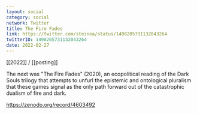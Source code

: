 ```yaml
---
layout: social
category: social
network: Twitter
title: The Fire Fades
link: https://twitter.com/steinea/status/1498205731132043264
twitterID: 1498205731132043264
date: 2022-02-27
---
```


[[2022]] / [[posting]]

The next was "The Fire Fades" (2020), an ecopolitical reading of the Dark Souls trilogy that attempts to unfurl the epistemic and ontological pluralism that these games signal as the only path forward out of the catastrophic dualism of fire and dark.

<https://zenodo.org/record/4603492>
